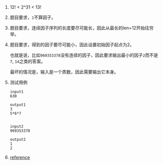1.  12! < 2^31 < 13!

2.  题目要求，`1`不算因子。

3.  题目要求，连续因子序列的长度要尽可能长，因此从最长的len=12开始往穷举。

4.  题目要求，得到的因子要尽可能小，因此设置初始因子起点为2。

    也就是说，比如`969353378`没有连续的因子，因此要求输出最小的因子`2`而不是`7`, `14`之类的答案。

    最坏的情况是，输入是一个质数，因此需要输出它本身。

5.  测试用例

    ```
    input1
    630
    
    output1
    3
    5*6*7
    
    
    input2
    969353378
    
    output2
    1
    2
    ```

6.  [reference](https://github.com/liuchuo/PAT/blob/master/PAT%E7%94%B2%E7%BA%A7(Advanced%20Level)/1096.%20Consecutive%20Factors%20(20).cpp)